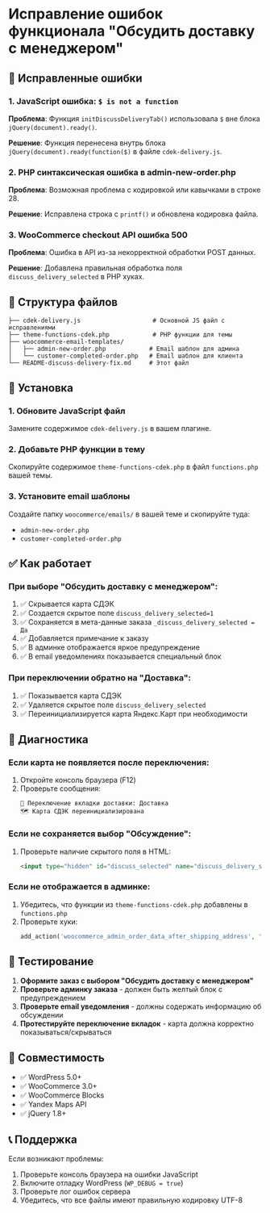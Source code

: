# Исправление ошибок функционала "Обсудить доставку с менеджером"

## 🔧 Исправленные ошибки

### 1. JavaScript ошибка: `$ is not a function`
**Проблема**: Функция `initDiscussDeliveryTab()` использовала `$` вне блока `jQuery(document).ready()`.

**Решение**: Функция перенесена внутрь блока `jQuery(document).ready(function($)` в файле `cdek-delivery.js`.

### 2. PHP синтаксическая ошибка в admin-new-order.php
**Проблема**: Возможная проблема с кодировкой или кавычками в строке 28.

**Решение**: Исправлена строка с `printf()` и обновлена кодировка файла.

### 3. WooCommerce checkout API ошибка 500
**Проблема**: Ошибка в API из-за некорректной обработки POST данных.

**Решение**: Добавлена правильная обработка поля `discuss_delivery_selected` в PHP хуках.

## 📁 Структура файлов

```
├── cdek-delivery.js                    # Основной JS файл с исправлениями
├── theme-functions-cdek.php            # PHP функции для темы
├── woocommerce-email-templates/
│   ├── admin-new-order.php            # Email шаблон для админа
│   └── customer-completed-order.php   # Email шаблон для клиента
└── README-discuss-delivery-fix.md     # Этот файл
```

## 🚀 Установка

### 1. Обновите JavaScript файл
Замените содержимое `cdek-delivery.js` в вашем плагине.

### 2. Добавьте PHP функции в тему
Скопируйте содержимое `theme-functions-cdek.php` в файл `functions.php` вашей темы.

### 3. Установите email шаблоны
Создайте папку `woocommerce/emails/` в вашей теме и скопируйте туда:
- `admin-new-order.php`
- `customer-completed-order.php`

## ✅ Как работает

### При выборе "Обсудить доставку с менеджером":
1. ✅ Скрывается карта СДЭК
2. ✅ Создается скрытое поле `discuss_delivery_selected=1`
3. ✅ Сохраняется в мета-данные заказа `_discuss_delivery_selected = Да`
4. ✅ Добавляется примечание к заказу
5. ✅ В админке отображается яркое предупреждение
6. ✅ В email уведомлениях показывается специальный блок

### При переключении обратно на "Доставка":
1. ✅ Показывается карта СДЭК
2. ✅ Удаляется скрытое поле `discuss_delivery_selected`
3. ✅ Переинициализируется карта Яндекс.Карт при необходимости

## 🐛 Диагностика

### Если карта не появляется после переключения:
1. Откройте консоль браузера (F12)
2. Проверьте сообщения:
   ```
   🔄 Переключение вкладки доставки: Доставка
   🗺️ Карта СДЭК переинициализирована
   ```

### Если не сохраняется выбор "Обсуждение":
1. Проверьте наличие скрытого поля в HTML:
   ```html
   <input type="hidden" id="discuss_selected" name="discuss_delivery_selected" value="1">
   ```

### Если не отображается в админке:
1. Убедитесь, что функции из `theme-functions-cdek.php` добавлены в `functions.php`
2. Проверьте хуки:
   ```php
   add_action('woocommerce_admin_order_data_after_shipping_address', 'cdek_show_discuss_delivery_admin', 25);
   ```

## 🎯 Тестирование

1. **Оформите заказ с выбором "Обсудить доставку с менеджером"**
2. **Проверьте админку заказа** - должен быть желтый блок с предупреждением
3. **Проверьте email уведомления** - должны содержать информацию об обсуждении
4. **Протестируйте переключение вкладок** - карта должна корректно показываться/скрываться

## 🔗 Совместимость

- ✅ WordPress 5.0+
- ✅ WooCommerce 3.0+
- ✅ WooCommerce Blocks
- ✅ Yandex Maps API
- ✅ jQuery 1.8+

## 📞 Поддержка

Если возникают проблемы:
1. Проверьте консоль браузера на ошибки JavaScript
2. Включите отладку WordPress (`WP_DEBUG = true`)
3. Проверьте лог ошибок сервера
4. Убедитесь, что все файлы имеют правильную кодировку UTF-8
